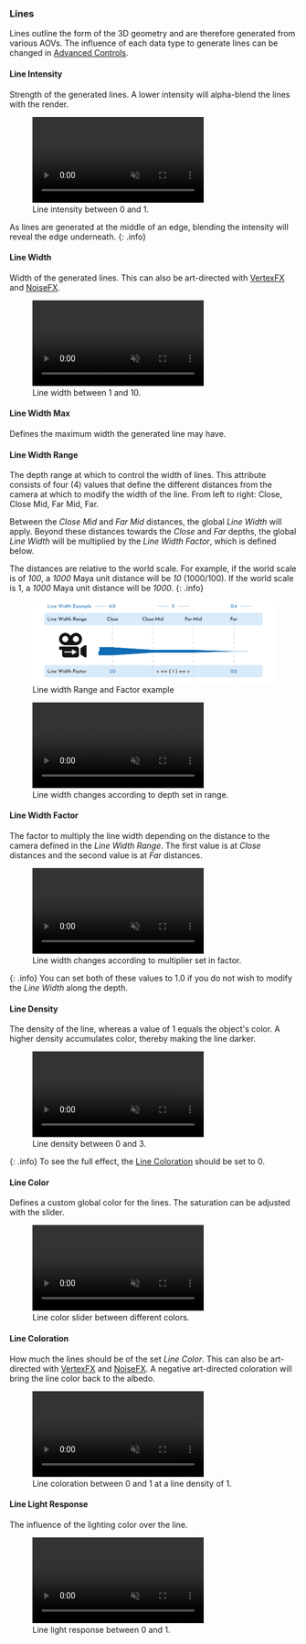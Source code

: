 ### Lines
Lines outline the form of the 3D geometry and are therefore generated from various AOVs. The influence of each data type to generate lines can be changed in [Advanced Controls](/#advanced-controls).

#### Line Intensity
Strength of the generated lines. A lower intensity will alpha-blend the lines with the render.

<figure>
	<video autoplay loop muted playsinline>
	    <source src="/media/effects/sketch/line-intensity.mp4" type="video/mp4">
	</video>
	<figcaption>Line intensity between 0 and 1.</figcaption>
</figure>

As lines are generated at the middle of an edge, blending the intensity will reveal the edge underneath.
{: .info}

#### Line Width
Width of the generated lines. This can also be art-directed with [VertexFX](/flair/art-direction/vertexfx/) and [NoiseFX](/flair/art-direction/noisefx/).

<figure>
	<video autoplay loop muted playsinline>
	    <source src="/media/effects/sketch/line-width.mp4" type="video/mp4">
	</video>
	<figcaption>Line width between 1 and 10.</figcaption>
</figure>

#### Line Width Max
Defines the maximum width the generated line may have.

#### Line Width Range
The depth range at which to control the width of lines. This attribute consists of four (4) values that define the different distances from the camera at which to modify the width of the line. From left to right: Close, Close Mid, Far Mid, Far.

Between the _Close Mid_ and _Far Mid_ distances, the global _Line Width_ will apply. Beyond these distances towards the _Close_ and _Far_ depths, the global _Line Width_ will be multiplied by the _Line Width Factor_, which is defined below.

The distances are relative to the world scale. For example, if the world scale is of _100_, a _1000_ Maya unit distance will be _10_ (1000/100). If the world scale is 1, a _1000_ Maya unit distance will be _1000_.
{: .info}

<figure class="aio-ui">
 <img src="/media/globals/line_width_range+factor.png" alt="Line Width Range and Factor Illustration">
 <figcaption>Line width Range and Factor example</figcaption>
</figure>

<figure>
	<video autoplay loop muted playsinline>
	    <source src="/media/effects/sketch/line-range.mp4" type="video/mp4">
	</video>
	<figcaption>Line width changes according to depth set in range.</figcaption>
</figure>

#### Line Width Factor
The factor to multiply the line width depending on the distance to the camera defined in the _Line Width Range_. The first value is at _Close_ distances and the second value is at _Far_ distances. 

<figure>
	<video autoplay loop muted playsinline>
	    <source src="/media/effects/sketch/line-factor.mp4" type="video/mp4">
	</video>
	<figcaption>Line width changes according to multiplier set in factor.</figcaption>
</figure>

{: .info}
You can set both of these values to 1.0 if you do not wish to modify the _Line Width_ along the depth.

#### Line Density
The density of the line, whereas a value of 1 equals the object's color. A higher density accumulates color, thereby making the line darker.

<figure>
	<video autoplay loop muted playsinline>
	    <source src="/media/effects/sketch/line-density.mp4" type="video/mp4">
	</video>
	<figcaption>Line density between 0 and 3.</figcaption>
</figure>

{: .info}
To see the full effect, the [Line Coloration](/flair/styles/library/sketch/#line-coloration) should be set to 0.

#### Line Color
Defines a custom global color for the lines. The saturation can be adjusted with the slider.

<figure>
	<video autoplay loop muted playsinline>
	    <source src="/media/effects/sketch/line-color.mp4" type="video/mp4">
	</video>
	<figcaption>Line color slider between different colors.</figcaption>
</figure>

#### Line Coloration
How much the lines should be of the set _Line Color_. This can also be art-directed with [VertexFX](/flair/art-direction/vertexfx/) and [NoiseFX](/flair/art-direction/noisefx/). A negative art-directed coloration will bring the line color back to the albedo.

<figure>
	<video autoplay loop muted playsinline>
	    <source src="/media/effects/sketch/line-coloration.mp4" type="video/mp4">
	</video>
	<figcaption>Line coloration between 0 and 1 at a line density of 1.</figcaption>
</figure>

#### Line Light Response
The influence of the lighting color over the line.

<figure>
	<video autoplay loop muted playsinline>
	    <source src="/media/effects/sketch/line-light.mp4" type="video/mp4">
	</video>
	<figcaption>Line light response between 0 and 1.</figcaption>
</figure>